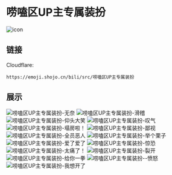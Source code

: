 # 唠嗑区UP主专属装扮
![icon](https://emoji.shojo.cn/bili/src/唠嗑区UP主专属装扮/icon.png)
## 链接
Cloudflare:
```
https://emoji.shojo.cn/bili/src/唠嗑区UP主专属装扮
```
## 展示
![唠嗑区UP主专属装扮-无奈](https://emoji.shojo.cn/bili/src/唠嗑区UP主专属装扮/唠嗑区UP主专属装扮-无奈.png)
![唠嗑区UP主专属装扮-滑稽](https://emoji.shojo.cn/bili/src/唠嗑区UP主专属装扮/唠嗑区UP主专属装扮-滑稽.png)
![唠嗑区UP主专属装扮-仰头大笑](https://emoji.shojo.cn/bili/src/唠嗑区UP主专属装扮/唠嗑区UP主专属装扮-仰头大笑.png)
![唠嗑区UP主专属装扮-叹气](https://emoji.shojo.cn/bili/src/唠嗑区UP主专属装扮/唠嗑区UP主专属装扮-叹气.png)
![唠嗑区UP主专属装扮-塌房啦！](https://emoji.shojo.cn/bili/src/唠嗑区UP主专属装扮/唠嗑区UP主专属装扮-塌房啦！.png)
![唠嗑区UP主专属装扮-鄙视](https://emoji.shojo.cn/bili/src/唠嗑区UP主专属装扮/唠嗑区UP主专属装扮-鄙视.png)
![唠嗑区UP主专属装扮-全员恶人](https://emoji.shojo.cn/bili/src/唠嗑区UP主专属装扮/唠嗑区UP主专属装扮-全员恶人.png)
![唠嗑区UP主专属装扮-举个栗子](https://emoji.shojo.cn/bili/src/唠嗑区UP主专属装扮/唠嗑区UP主专属装扮-举个栗子.png)
![唠嗑区UP主专属装扮-爱了爱了](https://emoji.shojo.cn/bili/src/唠嗑区UP主专属装扮/唠嗑区UP主专属装扮-爱了爱了.png)
![唠嗑区UP主专属装扮-惊恐](https://emoji.shojo.cn/bili/src/唠嗑区UP主专属装扮/唠嗑区UP主专属装扮-惊恐.png)
![唠嗑区UP主专属装扮-太痛了！](https://emoji.shojo.cn/bili/src/唠嗑区UP主专属装扮/唠嗑区UP主专属装扮-太痛了！.png)
![唠嗑区UP主专属装扮-裂开](https://emoji.shojo.cn/bili/src/唠嗑区UP主专属装扮/唠嗑区UP主专属装扮-裂开.png)
![唠嗑区UP主专属装扮-给你一拳](https://emoji.shojo.cn/bili/src/唠嗑区UP主专属装扮/唠嗑区UP主专属装扮-给你一拳.png)
![唠嗑区UP主专属装扮--愤怒](https://emoji.shojo.cn/bili/src/唠嗑区UP主专属装扮/唠嗑区UP主专属装扮--愤怒.png)
![唠嗑区UP主专属装扮-我想开了](https://emoji.shojo.cn/bili/src/唠嗑区UP主专属装扮/唠嗑区UP主专属装扮-我想开了.png)
